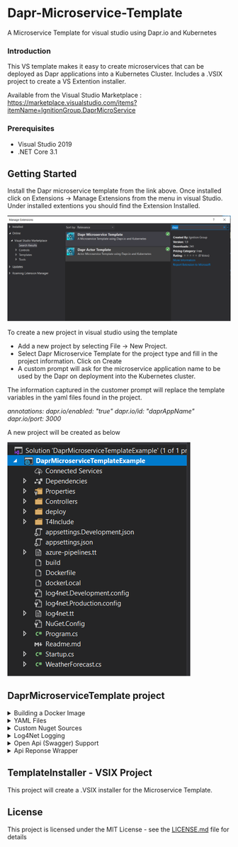 # Dapr-Microservice-Template
A Microservice Template for visual studio using Dapr.io and Kubernetes

### Introduction ###
This VS template makes it easy to create microservices that can be deployed as Dapr applications into a Kubernetes Cluster.
Includes a .VSIX project to create a VS Extention installer.

Available from the Visual Studio Marketplace : https://marketplace.visualstudio.com/items?itemName=IgnitionGroup.DaprMicroService

### Prerequisites
* Visual Studio 2019
* .NET Core 3.1

## Getting Started
Install the Dapr microservice template from the link above.
Once installed click on Extensions -> Manage Extensions from the menu in visual Studio.
Under installed extentions you should find the Extension Installed. 

![VS Dapr template Extension](Screenshots/Extension.PNG)

To create a new project in visual studio using the template
* Add a new project by selecting File -> New Project.
* Select Dapr Microservice Template for the project type and fill in the project information. Click on Create
* A custom prompt will ask for the microservice application name to be used by the Dapr on deployment into the Kubernetes cluster.

The information captured in the customer prompt will replace the template variables in the yaml files found in the project.

*annotations:
        dapr.io/enabled: "true"
        dapr.io/id: "$daprAppName$"
        dapr.io/port: 3000*

A new project will be created as below

![Microservice Project](Screenshots/newproject.PNG)

## DaprMicroserviceTemplate project ##
<details>
  <summary>Building a Docker Image</summary>
  <p>DockerFile - Contains the commands to build a Docker image for the microservice.
</details>

<details>
  <summary>YAML Files</summary>
  <p>T4 Templating - Deployment files are generated using T4 template. See Data.txt for settings.
  <p>DeployDev.yaml - For development - Contains the information for deployment into a dev/Test kubernetes cluster</p>
  <p>DeployProd.yaml - For Production - Contains the information for deployment into a production kubernetes cluster</p>
  <p>Azure-Pipelines.yaml - File used to Create the microservice Deployment pipeline for Micrsoft Azure Dev Ops</p>
</details>

<details>
  <summary>Custom Nuget Sources</summary>
  <p>Nuget.config - Add any additional package sources to this file. Required to build the docker image correctly using dot net Restore.</p>
</details>
<details>
  <summary>Log4Net Logging</summary>
  <p>Log4Net.config - This template uses Log4net for logging. Contains a console and Gelf4Net.UdpAppender logger. Development and Production files generated by T4 template </p>
</details>
<details>
  <summary>Open Api (Swagger) Support</summary>
  <p>Swagger is a set of open-source tools built around the OpenAPI Specification that can help you design, build, document and consume REST APIs</p>
</details>
<details>
        <summary>Api Reponse Wrapper</summary>
        <p> Uses AutoWrapper.Core for a consistent api response format across microservices :https://github.com/proudmonkey/AutoWrapper
</details>

## TemplateInstaller - VSIX Project ##
<p>This project will create a .VSIX installer for the Microservice Template. </p>

## License

This project is licensed under the MIT License - see the [LICENSE.md](LICENSE.md) file for details
